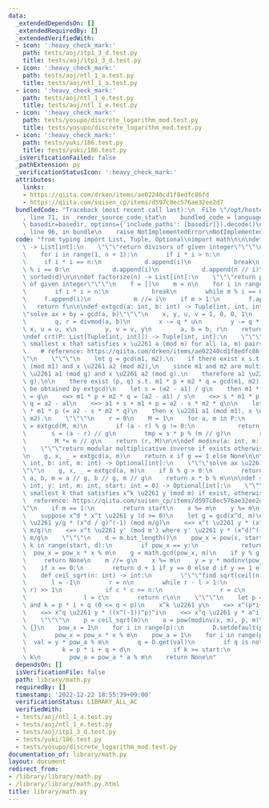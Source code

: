 ```yaml
---
data:
  _extendedDependsOn: []
  _extendedRequiredBy: []
  _extendedVerifiedWith:
  - icon: ':heavy_check_mark:'
    path: tests/aoj/itp1_3_d.test.py
    title: tests/aoj/itp1_3_d.test.py
  - icon: ':heavy_check_mark:'
    path: tests/aoj/ntl_1_a.test.py
    title: tests/aoj/ntl_1_a.test.py
  - icon: ':heavy_check_mark:'
    path: tests/aoj/ntl_1_e.test.py
    title: tests/aoj/ntl_1_e.test.py
  - icon: ':heavy_check_mark:'
    path: tests/yosupo/discrete_logarithm_mod.test.py
    title: tests/yosupo/discrete_logarithm_mod.test.py
  - icon: ':heavy_check_mark:'
    path: tests/yuki/186.test.py
    title: tests/yuki/186.test.py
  _isVerificationFailed: false
  _pathExtension: py
  _verificationStatusIcon: ':heavy_check_mark:'
  attributes:
    links:
    - https://qiita.com/drken/items/ae02240cd1f8edfc86fd
    - https://qiita.com/suisen_cp/items/d597c8ec576ae32ee2d7
  bundledCode: "Traceback (most recent call last):\n  File \"/opt/hostedtoolcache/PyPy/3.7.13/x64/site-packages/onlinejudge_verify/documentation/build.py\"\
    , line 71, in _render_source_code_stat\n    bundled_code = language.bundle(stat.path,\
    \ basedir=basedir, options={'include_paths': [basedir]}).decode()\n  File \"/opt/hostedtoolcache/PyPy/3.7.13/x64/site-packages/onlinejudge_verify/languages/python.py\"\
    , line 96, in bundle\n    raise NotImplementedError\nNotImplementedError\n"
  code: "from typing import List, Tuple, Optional\nimport math\n\n\ndef divisors(n)\
    \ -> List[int]:\n    \"\"\"return divisors of given integer\"\"\"\n    d = []\n\
    \    for i in range(1, n + 1):\n        if i * i > n:\n            break\n   \
    \     if i * i == n:\n            d.append(i)\n            break\n        if n\
    \ % i == 0:\n            d.append(i)\n            d.append(n // i)\n    return\
    \ sorted(d)\n\n\ndef factorize(n) -> List[int]:\n    \"\"\"return prime factors\
    \ of given integer\"\"\"\n    f = []\n    m = n\n    for i in range(2, n + 1):\n\
    \        if i * i > n:\n            break\n        while m % i == 0:\n       \
    \     f.append(i)\n            m //= i\n    if m > 1:\n        f.append(m)\n \
    \   return f\n\n\ndef extgcd(a: int, b: int) -> Tuple[int, int, int]:\n    \"\"\
    \"solve ax + by = gcd(a, b)\"\"\"\n    x, y, u, v = 1, 0, 0, 1\n    while b:\n\
    \        q, r = divmod(a, b)\n        x -= q * u\n        y -= q * v\n       \
    \ x, u = u, x\n        y, v = v, y\n        a, b = b, r\n    return a, x, y\n\n\
    \ndef crt(P: List[Tuple[int, int]]) -> Tuple[int, int]:\n    \"\"\"return the\
    \ smallest x that satisfies x \u2261 a (mod m) for all (a, m) pairs and lcm(M)\n\
    \    # reference: https://qiita.com/drken/items/ae02240cd1f8edfc86fd\n    \"\"\
    \"\n    \"\"\"\n    let g = gcd(m1, m2).\n    if there exist x s.t. x \u2261 a1\
    \ (mod m1) and x \u2261 a2 (mod m2),\n    since m1 and m2 are multiple of g, x\
    \ \u2261 a1 (mod g) and x \u2261 a2 (mod g).\n    therefore a1 \u2261 a2 (mod\
    \ g).\n\n    there exist (p, q) s.t. m1 * p + m2 * q = gcd(m1, m2). (this can\
    \ be obtained by extgcd)\n    let s = (a2 - a1) / g\n    then m1 * p + m2 * q\
    \ = g\n    <=> m1 * p + m2 * q = (a2 - a1) / s\n    <=> s * m1 * p + s * m2 *\
    \ q = a2 - a1\n    <=> a1 + s + m1 + p = a2 - s * m2 * q\n\n    let x = a1 + s\
    \ * m1 * p (= a2 - s * m2 * q)\n    then x \u2261 a1 (mod m1), x \u2261 a2 (mod\
    \ m2).\n    \"\"\"\n    r = 0\n    M = 1\n    for a, m in P:\n        g, p, q\
    \ = extgcd(M, m)\n        if (a - r) % g != 0:\n            return (0, -1)\n \
    \       s = (a - r) // g\n        tmp = s * p % (m // g)\n        r += M * tmp\n\
    \        M *= m // g\n    return (r, M)\n\n\ndef modinv(a: int, m: int) -> Optional[int]:\n\
    \    \"\"\"return modular multiplicative inverse if exists otherwise None\"\"\"\
    \n    g, x, _ = extgcd(a, m)\n    return x if g == 1 else None\n\n\ndef solve_ax_b(a:\
    \ int, b: int, m: int) -> Optional[int]:\n    \"\"\"solve ax \u2261 b (mod m)\"\
    \"\"\n    g, x, _ = extgcd(a, m)\n    if b % g > 0:\n        return None\n   \
    \ a, b, m = a // g, b // g, m // g\n    return x * b % m\n\n\ndef solve_discrete_logarithm(x:\
    \ int, y: int, m: int, start: int = 0) -> Optional[int]:\n    \"\"\"return the\
    \ smallest k that satisfies x^k \u2261 y (mod m) if exist, otherwise None\n  \
    \  reference: https://qiita.com/suisen_cp/items/d597c8ec576ae32ee2d7\n    \"\"\
    \"\n    if m == 1:\n        return start\n    x %= m\n    y %= m\n    \"\"\"\n\
    \    suppose x^d * x^t \u2261 y (d >= 0)\n    let g = gcd(x^d, m)\n    <=> x^t\
    \ \u2261 y/g * (x^d / g)^(-1) (mod m/g)\n    <=> x^t \u2261 y * (x^d)^(-1) (mod\
    \ m/g)\n    <=> x^t \u2261 y' (mod m') where y' \u2261 y * (x^d)^(-1) and m' =\
    \ m/g\n    \"\"\"\n    d = m.bit_length()\n    pow_x = pow(x, start, m)\n    for\
    \ k in range(start, d):\n        if pow_x == y:\n            return k\n      \
    \  pow_x = pow_x * x % m\n    g = math.gcd(pow_x, m)\n    if y % g != 0:\n   \
    \     return None\n    m //= g\n    x %= m\n    y = y * modinv(pow_x, m) % m\n\
    \    if x == 0:\n        return d + 1 if y == 0 else d if y == 1 else None\n\n\
    \    def ceil_sqrt(n: int) -> int:\n        \"\"\"find sqrt(ceil(n))\"\"\"\n \
    \       l = -1\n        r = n\n        while r - l > 1:\n            c = (l +\
    \ r) >> 1\n            if c * c >= n:\n                r = c\n            else:\n\
    \                l = c\n        return r\n\n    \"\"\"\n    let p = ceil(sqrt(m))\
    \ and k = p * i + q (0 <= q < p)\n    x^k \u2261 y\n    <=> x^(p*i+q) \u2261 y\n\
    \    <=> x^q \u2261 y * ((x^(-1))^p)^i\n    <=> x^q \u2261 y * a^i where a = (x^(-1))^p\n\
    \    \"\"\"\n    p = ceil_sqrt(m)\n    a = pow(modinv(x, m), p, m)\n\n    D =\
    \ {}\n    pow_x = 1\n    for i in range(p):\n        D.setdefault(pow_x, i)\n\
    \        pow_x = pow_x * x % m\n    pow_a = 1\n    for i in range(p):\n      \
    \  val = y * pow_a % m\n        q = D.get(val)\n        if q is not None:\n  \
    \          k = p * i + q + d\n            if k >= start:\n                return\
    \ k\n        pow_a = pow_a * a % m\n    return None\n"
  dependsOn: []
  isVerificationFile: false
  path: library/math.py
  requiredBy: []
  timestamp: '2022-12-22 18:55:39+09:00'
  verificationStatus: LIBRARY_ALL_AC
  verifiedWith:
  - tests/aoj/ntl_1_a.test.py
  - tests/aoj/ntl_1_e.test.py
  - tests/aoj/itp1_3_d.test.py
  - tests/yuki/186.test.py
  - tests/yosupo/discrete_logarithm_mod.test.py
documentation_of: library/math.py
layout: document
redirect_from:
- /library/library/math.py
- /library/library/math.py.html
title: library/math.py
---
```

